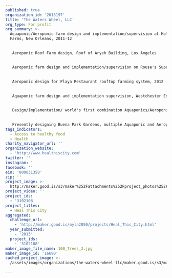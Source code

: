 ```yaml
---
published: true
organization_id: '2013197'
title: 'The Waters Wheel, LLC'
org_type: For profit
org_summary: >-
  Aquaponic/Aeroponic farm design and implementation/supervision at Hollygrove
  Farms, New Orleans, 2011-12
   
   
   Aeroponic Roof Farm design, Roof of Aryeh Building, Los Angeles
   
   
   Aeroponic farm design and implementation/supervision on Rouse's Supermarket roof, New Orleans "Roots on the Rooftop", 2012
   
   
   Aeroponic design for Playa Restaurant rooftop farming system, 2012
   
   
   Aquaponic farm design and implementation supervision, Westchester Enriched Science Magnets High School, Los Angeles 2012-13
   
   
   Design/Implementation/ world's first combination Aquaponics/Aeroponics TowerGarden w/ fish-derived nutrient, 2013
   
   
   Presently designing Buena Park Gardens, multiple Aquaponic and Aeroponic greenhouses on 10 acres under power-line easement, Knott Ave., Buena Park
tags_indicators:
  - Access to healthy food
  - Health
charity_navigator_url: ''
organization_website:
  - 'http://www.healthiscity.com'
twitter: ''
instagram: ''
facebook: ''
ein: '800831358'
zip: ''
project_image: >-
  http://maker.good.is/s3/maker%252Fattachments%252Fproject_photos%252Fimages%252F16690%252Fdisplay%252F100_Trees_3.jpg=c570x385
project_video: ''
project_ids:
  - '3102108'
project_titles:
  - Heal This City
aggregated:
  challenge_url:
    - 'http://maker.good.is/myla2050/projects/Heal_This_City.html'
  year_submitted:
    - '2013'
  project_ids:
    - '3102108'
maker_image_file_name: 100_Trees_3.jpg
maker_image_id: '16690'
cached_project_image: >-
  /assets/images/organizations/the-waters-wheel-llc/maker.good.is/s3/maker%252Fattachments%252Fproject_photos%252Fimages%252F16690%252Fdisplay%252F100_Trees_3.jpg=c570x385.jpg

---
```

